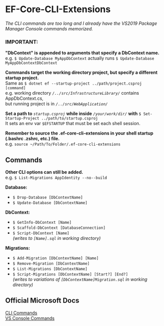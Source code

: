 # EF-Core-CLI-Extensions
_The CLI commands are too long and I already have the VS2019 Package Manager Console commands memorized._ 

### IMPORTANT:
**"DbContext" is appended to arguments that specify a DbContext name.**  
e.g. `$ Update-Database MyAppDbContext` actually runs `$ Update-Database MyAppDbContextDbContext`

**Commands target the working directory project, but specify a different startup project.**  
Same as `$ dotnet ef --startup-project ../path/project.csproj [command]`  
e.g. working directory _`/../src/InfrastructureLibrary/`_ contains AppDbContext.cs, \
but running project is in _`/../src/WebApplication/`_

**Set a path to** _`startup.csproj`_ **while inside** _`/your/work/dir/`_ **with** `$ Set-Startup-Project ../path/to/startup.csproj` \
It sets an env var `$EFSTARTUP` that must be set each shell session.

**Remember to source the .ef-core-cli-extensions in your shell startup (.bashrc .zshrc, etc.) file.**  
e.g. `source ~/Path/To/Folder/.ef-core-cli-extensions`

## Commands
**Other CLI options can still be added.** \
e.g. `$ List-Migrations AppIdentity --no--build`

**Database:**
* `$ Drop-Database [DbContextName]`
* `$ Update-Database [DbContextName]`

**DbContext:**
* `$ GetInfo-DbContext [Name]`
* `$ Scaffold-DbContext [DatabaseConnection]`
* `$ Script-DbContext [Name]` \
_(writes to `[Name].sql` in working directory)_

**Migrations:**
* `$ Add-Migration [DbContextName] [Name]`
* `$ Remove-Migration [DbContextName]`
* `$ List-Migrations [DbContextName]`
* `$ Script-Migrations [DbContextName] [Start?] [End?]`  \
_(writes to variations of `[DbContextName]Migration.sql` in working directory)_

## Official Microsoft Docs

[CLI Commands](https://docs.microsoft.com/en-us/ef/core/cli/dotnet)\
[VS Console Commands](https://docs.microsoft.com/en-us/ef/core/cli/powershell)
